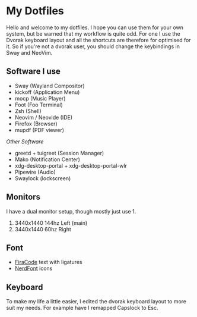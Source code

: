 # My Dotfiles

Hello and welcome to my dotfiles. I hope you can use them for your own system, but be warned that my workflow is quite odd.
For one I use the Dvorak keyboard layout and all the shortcuts are therefore for optimised for it.
So if you're not a dvorak user, you should change the keybindings in Sway and NeoVim.

## Software I use
- Sway (Wayland Compositor)
- kickoff (Application Menu)
- mocp (Music Player)
- Foot (Foo Terminal)
- Zsh (Shell)
- Neovim / Neovide (IDE)
- Firefox (Browser)
- mupdf (PDF viewer)

*Other Software*
- greetd + tuigreet (Session Manager)
- Mako (Notification Center)
- xdg-desktop-portal + xdg-desktop-portal-wlr
- Pipewire (Audio)
- Swaylock (lockscreen)

## Monitors
I have a dual monitor setup, though mostly just use 1.

1. 3440x1440 144hz Left (main)
2. 3440x1440 60hz Right 

## Font

- [FiraCode](https://github.com/tonsky/FiraCode) text with ligatures
- [NerdFont](https://www.nerdfonts.com/) icons

## Keyboard
To make my life a little easier, I edited the dvorak keyboard layout to more suit my needs.
For example have I remapped Capslock to Esc.

